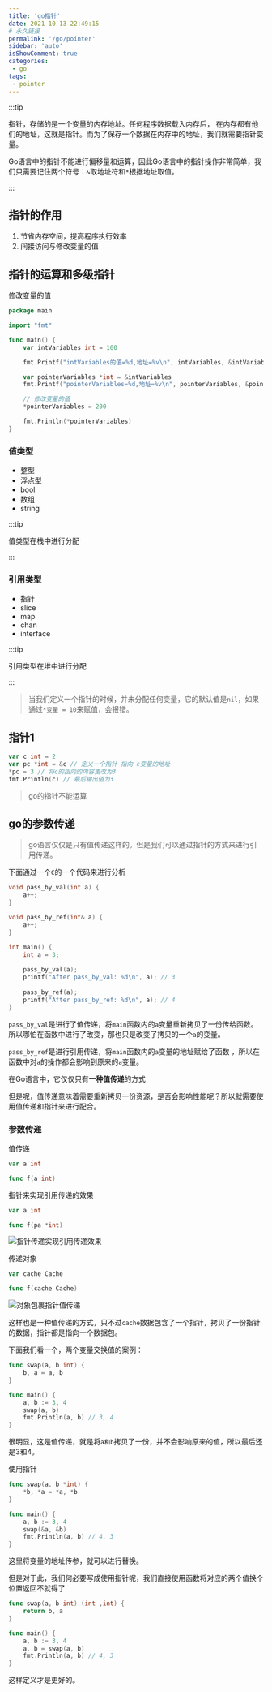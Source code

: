 ```yaml
---
title: 'go指针'
date: 2021-10-13 22:49:15
# 永久链接
permalink: '/go/pointer'
sidebar: 'auto'
isShowComment: true
categories:
 - go
tags:
 - pointer
---
```




:::tip

指针，存储的是一个变量的内存地址。任何程序数据载入内存后， 在内存都有他们的地址，这就是指针。而为了保存一个数据在内存中的地址，我们就需要指针变量。

Go语言中的指针不能进行偏移量和运算，因此Go语言中的指针操作非常简单，我们只需要记住两个符号：`&`取地址符和`*`根据地址取值。

:::

## 指针的作用

1.   节省内存空间，提高程序执行效率
2.   间接访问与修改变量的值



## 指针的运算和多级指针

修改变量的值

```go
package main

import "fmt"

func main() {
	var intVariables int = 100

	fmt.Printf("intVariables的值=%d,地址=%v\n", intVariables, &intVariables)

	var pointerVariables *int = &intVariables
	fmt.Printf("pointerVariables=%d,地址=%v\n", pointerVariables, &pointerVariables)

	// 修改变量的值
	*pointerVariables = 200

	fmt.Println(*pointerVariables)
}

```



### 值类型

-   整型
-   浮点型
-   bool
-   数组
-   string



:::tip

值类型在栈中进行分配

:::



### 引用类型

-   指针
-   slice
-   map
-   chan
-   interface

:::tip

引用类型在堆中进行分配

:::



>   当我们定义一个指针的时候，并未分配任何变量，它的默认值是`nil`，如果通过`*变量 = 10`来赋值，会报错。



## 指针1

```go
var c int = 2
var pc *int = &c // 定义一个指针 指向 c变量的地址
*pc = 3 // 将c的指向的内容更改为3
fmt.Println(c) // 最后输出值为3
```

>   go的指针不能运算



## go的参数传递

>   go语言仅仅是只有值传递这样的。但是我们可以通过指针的方式来进行引用传递。



下面通过一个`C`的一个代码来进行分析

```c 
void pass_by_val(int a) {
    a++;
}

void pass_by_ref(int& a) {
    a++;
}

int main() {
    int a = 3;
    
    pass_by_val(a);
    printf("After pass_by_val: %d\n", a); // 3
    
    pass_by_ref(a);
    printf("After pass_by_ref: %d\n", a); // 4
}
```

`pass_by_val`是进行了值传递，将`main`函数内的`a`变量重新拷贝了一份传给函数。所以哪怕在函数中进行了改变，那也只是改变了拷贝的一个`a`的变量。

`pass_by_ref`是进行引用传递，将`main`函数内的`a`变量的地址赋给了函数 ，所以在函数中对`a`的操作都会影响到原来的`a`变量。



在Go语言中，它仅仅只有**一种值传递**的方式

但是呢，值传递意味着需要重新拷贝一份资源，是否会影响性能呢？所以就需要使用值传递和指针来进行配合。



### 参数传递

值传递

```go
var a int

func f(a int)
```

指针来实现引用传递的效果

```go
var a int

func f(pa *int)
```

![指针传递实现引用传递效果](https://gitee.com/wxvirus/img/raw/master/img/20220129123430.png)



传递对象

```go
var cache Cache

func f(cache Cache)
```

![对象包裹指针值传递](https://gitee.com/wxvirus/img/raw/master/img/20220129123604.png)

这样也是一种值传递的方式，只不过`cache`数据包含了一个指针，拷贝了一份指针的数据，指针都是指向一个数据包。



下面我们看一个，两个变量交换值的案例：

```go
func swap(a, b int) {
	b, a = a, b
}

func main() {
    a, b := 3, 4
    swap(a, b)
    fmt.Println(a, b) // 3, 4
}
```

很明显，这是值传递，就是将`a和b`拷贝了一份，并不会影响原来的值，所以最后还是3和4。



使用指针

```go
func swap(a, b *int) {
	*b, *a = *a, *b
}

func main() {
    a, b := 3, 4
	swap(&a, &b)
    fmt.Println(a, b) // 4, 3
}
```

这里将变量的地址传参，就可以进行替换。



但是对于此，我们何必要写成使用指针呢，我们直接使用函数将对应的两个值换个位置返回不就得了

```go
func swap(a, b int) (int ,int) {
	return b, a
}

func main() {
    a, b := 3, 4
    a, b = swap(a, b)
    fmt.Println(a, b) // 4, 3
}
```

这样定义才是更好的。

